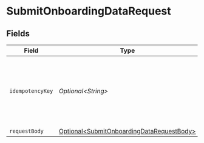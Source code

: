# SubmitOnboardingDataRequest


## Fields

| Field                                                                                                    | Type                                                                                                     | Required                                                                                                 | Description                                                                                              | Example                                                                                                  |
| -------------------------------------------------------------------------------------------------------- | -------------------------------------------------------------------------------------------------------- | -------------------------------------------------------------------------------------------------------- | -------------------------------------------------------------------------------------------------------- | -------------------------------------------------------------------------------------------------------- |
| `idempotencyKey`                                                                                         | *Optional\<String>*                                                                                      | :heavy_minus_sign:                                                                                       | A unique key to ensure idempotent requests. This key should be a UUID v4 string.                         | 123e4567-e89b-12d3-a456-426                                                                              |
| `requestBody`                                                                                            | [Optional\<SubmitOnboardingDataRequestBody>](../../models/operations/SubmitOnboardingDataRequestBody.md) | :heavy_minus_sign:                                                                                       | N/A                                                                                                      |                                                                                                          |